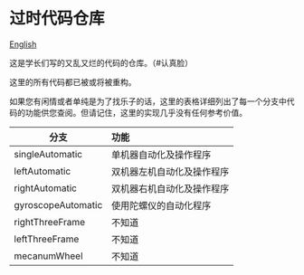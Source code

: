 # 过时代码仓库

[English](https://github.com/JNSMS-VexRoboticsAssociation/Outdated-Codes/blob/main/README.md)

这是学长们写的又乱又烂的代码的仓库。（#认真脸）

这里的所有代码都已被或将被重构。

如果您有闲情或者单纯是为了找乐子的话，这里的表格详细列出了每一个分支中代码的功能供您查阅。但请记住，这里的实现几乎没有任何参考价值。

| 分支               | 功能                       |
| ------------------ | :------------------------- |
| singleAutomatic    | 单机器自动化及操作程序     |
| leftAutomatic      | 双机器左机自动化及操作程序 |
| rightAutomatic     | 双机器右机自动化及操作程序 |
| gyroscopeAutomatic | 使用陀螺仪的自动化程序     |
| rightThreeFrame    | 不知道                     |
| leftThreeFrame     | 不知道                     |
| mecanumWheel       | 不知道                     |
